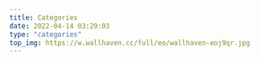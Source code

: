 ```yaml
---
title: Categories
date: 2022-04-14 03:29:03
type: "categories"
top_img: https://w.wallhaven.cc/full/eo/wallhaven-eoj9qr.jpg
---
```

